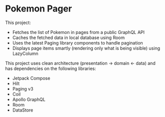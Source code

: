 # Pokemon Pager

This project:

- Fetches the list of Pokemon in pages from a public GraphQL API
- Caches the fetched data in local database using Room 
- Uses the latest Paging library components to handle pagination
- Displays page items smartly (rendering only what is being visible) using LazyColumn

This project uses clean architecture (presentation → domain ← data) and has dependencies on the following libraries:

- Jetpack Compose
- Hilt
- Paging v3
- Coil
- Apollo GraphQL
- Room
- DataStore
